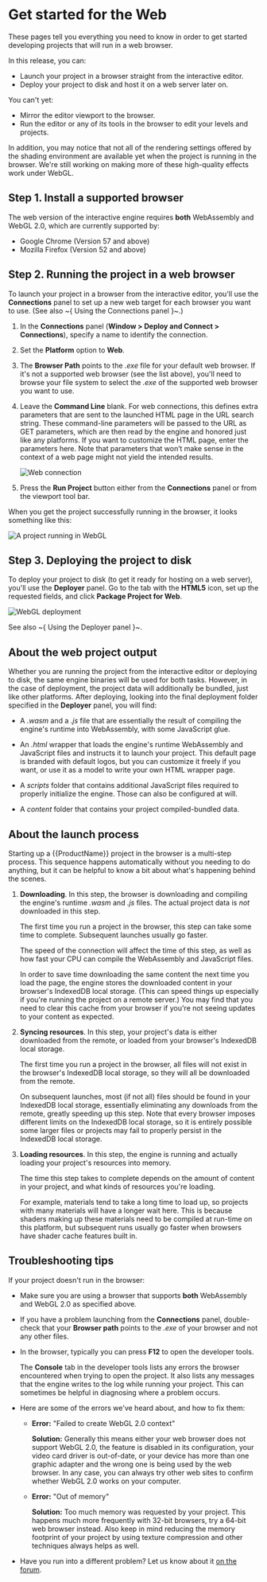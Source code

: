 # Get started for the Web

These pages tell you everything you need to know in order to get started developing projects that will run in a web browser.

In this release, you can:

-	Launch your project in a browser straight from the interactive editor.
-	Deploy your project to disk and host it on a web server later on.

You can't yet:

-	Mirror the editor viewport to the browser.
-	Run the editor or any of its tools in the browser to edit your levels and projects.

In addition, you may notice that not all of the rendering settings offered by the shading environment are available yet when the project is running in the browser. We're still working on making more of these high-quality effects work under WebGL.

## Step 1. Install a supported browser

The web version of the interactive engine requires **both** WebAssembly and WebGL 2.0, which are currently supported by:

-	Google Chrome (Version 57 and above)
-	Mozilla Firefox (Version 52 and above)

## Step 2. Running the project in a web browser

To launch your project in a browser from the interactive editor, you'll use the **Connections** panel to set up a new web target for each browser you want to use. (See also ~{ Using the Connections panel }~.)

1. In the **Connections** panel (**Window > Deploy and Connect > Connections**), specify a name to identify the connection.

1. Set the **Platform** option to **Web**.

1. The **Browser Path** points to the *.exe* file for your default web browser. If it's not a supported web browser (see the list above), you'll need to browse your file system to select the *.exe* of the supported web browser you want to use.

1. Leave the **Command Line** blank. For web connections, this defines extra parameters that are sent to the launched HTML page in the URL search string. These command-line parameters will be passed to the URL as GET parameters, which are then read by the engine and honored just like any platforms. If you want to customize the HTML page, enter the parameters here. Note that parameters that won’t make sense in the context of a web page might not yield the intended results.

	![Web connection](../images/web_connection.png)

1. Press the **Run Project** button either from the **Connections** panel or from the viewport tool bar.

When you get the project successfully running in the browser, it looks something like this:

![A project running in WebGL](../images/experimental_webgl_running.jpg)

## Step 3. Deploying the project to disk

To deploy your project to disk (to get it ready for hosting on a web server), you'll use the **Deployer** panel. Go to the tab with the **HTML5** icon, set up the requested fields, and click **Package Project for Web**.

![WebGL deployment](../images/web_deployer.png)

See also ~{ Using the Deployer panel }~.

## About the web project output

Whether you are running the project from the interactive editor or deploying to disk, the same engine binaries will be used for both tasks. However, in the case of deployment, the project data will additionally be bundled, just like other platforms. After deploying, looking into the final deployment folder specified in the **Deployer** panel, you will find:

-	A *.wasm* and a *.js* file that are essentially the result of compiling the engine's runtime into WebAssembly, with some JavaScript glue.

-	An *.html* wrapper that loads the engine's runtime WebAssembly and JavaScript files and instructs it to launch your project. This default page is branded with default logos, but you can customize it freely if you want, or use it as a model to write your own HTML wrapper page.

-	A *scripts* folder that contains additional JavaScript files required to properly initialize the engine. Those can also be configured at will.

-	A *content* folder that contains your project compiled-bundled data.

## About the launch process

Starting up a {{ProductName}} project in the browser is a multi-step process. This sequence happens automatically without you needing to do anything, but it can be helpful to know a bit about what's happening behind the scenes.

1.	**Downloading**. In this step, the browser is downloading and compiling the engine's runtime *.wasm* and *.js* files. The actual project data is *not* downloaded in this step.

	The first time you run a project in the browser, this step can take some time to complete. Subsequent launches usually go faster.

	The speed of the connection will affect the time of this step, as well as how fast your CPU can compile the WebAssembly and JavaScript files.

	In order to save time downloading the same content the next time you load the page, the engine stores the downloaded content in your browser's IndexedDB local storage. (This can speed things up especially if you're running the project on a remote server.) You may find that you need to clear this cache from your browser if you're not seeing updates to your content as expected.

1.	**Syncing resources**. In this step, your project's data is either downloaded from the remote, or loaded from your browser's IndexedDB local storage.

	The first time you run a project in the browser, all files will not exist in the browser's IndexedDB local storage, so they will all be downloaded from the remote.

	On subsequent launches, most (if not all) files should be found in your IndexedDB local storage, essentially eliminating any downloads from the remote, greatly speeding up this step. Note that every browser imposes different limits on the IndexedDB local storage, so it is entirely possible some larger files or projects may fail to properly persist in the IndexedDB local storage.

1.	**Loading resources**. In this step, the engine is running and actually loading your project's resources into memory.

	The time this step takes to complete depends on the amount of content in your project, and what kinds of resources you're loading.

	For example, materials tend to take a long time to load up, so projects with many materials will have a longer wait here. This is because shaders making up these materials need to be compiled at run-time on this platform, but subsequent runs usually go faster when browsers have shader cache features built in.

## Troubleshooting tips

If your project doesn't run in the browser:

-	Make sure you are using a browser that supports **both** WebAssembly and WebGL 2.0 as specified above.

-	If you have a problem launching from the **Connections** panel, double-check that your **Browser path** points to the *.exe* of your browser and not any other files.

-	In the browser, typically you can press **F12** to open the developer tools.

	The **Console** tab in the developer tools lists any errors the browser encountered when trying to open the project. It also lists any messages that the engine writes to the log while running your project. This can sometimes be helpful in diagnosing where a problem occurs.

- Here are some of the errors we've heard about, and how to fix them:

	-	**Error:** "Failed to create WebGL 2.0 context"

		**Solution:** Generally this means either your web browser does not support WebGL 2.0, the feature is disabled in its configuration, your video card driver is out-of-date, or your device has more than one graphic adapter and the wrong one is being used by the web browser. In any case, you can always try other web sites to confirm whether WebGL 2.0 works on your computer.

	-	**Error:** "Out of memory"

		**Solution:** Too much memory was requested by your project. This happens much more frequently with 32-bit browsers, try a 64-bit web browser instead. Also keep in mind reducing the memory footprint of your project by using texture compression and other techniques always helps as well.

-	Have you run into a different problem? Let us know about it [on the forum](http://www.autodesk.com/stingray-forums).
